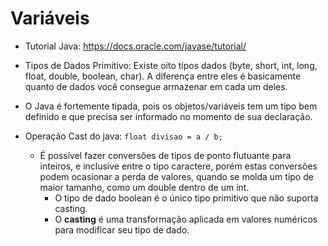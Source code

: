 # Variáveis
* Tutorial Java: https://docs.oracle.com/javase/tutorial/

* Tipos de Dados Primitivo: Existe oito tipos dados (byte, short, int, long, float, double, boolean, char). A diferença entre eles é basicamente quanto de dados você consegue armazenar em cada um deles.
* O Java é fortemente tipada, pois os objetos/variáveis tem um tipo bem definido e que precisa ser informado no momento de sua declaração.
* Operação Cast do java: `float divisao = a / b;`
  * É possível fazer conversões de tipos de ponto flutuante para inteiros, e inclusive entre o tipo caractere, porém estas conversões podem ocasionar a perda de valores, quando se molda um tipo de maior tamanho, como um double dentro de um int.
    * O tipo de dado boolean é o único tipo primitivo que não suporta casting.
    * O **casting** é uma transformação aplicada em valores numéricos para modificar seu tipo de dado.

